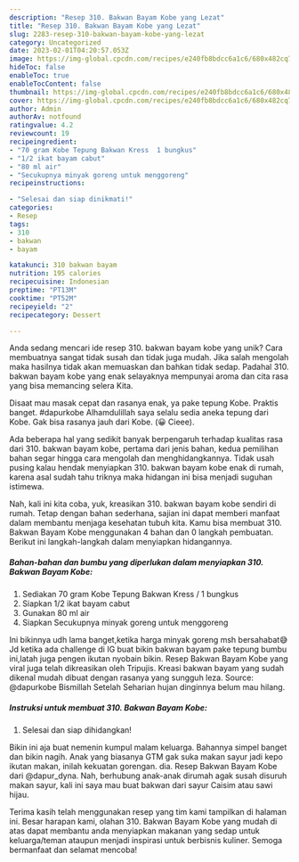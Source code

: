 ```yaml
---
description: "Resep 310. Bakwan Bayam Kobe yang Lezat"
title: "Resep 310. Bakwan Bayam Kobe yang Lezat"
slug: 2283-resep-310-bakwan-bayam-kobe-yang-lezat
category: Uncategorized
date: 2023-02-01T04:20:57.053Z
image: https://img-global.cpcdn.com/recipes/e240fb8bdcc6a1c6/680x482cq70/310-bakwan-bayam-kobe-foto-resep-utama.jpg
hideToc: false
enableToc: true
enableTocContent: false
thumbnail: https://img-global.cpcdn.com/recipes/e240fb8bdcc6a1c6/680x482cq70/310-bakwan-bayam-kobe-foto-resep-utama.jpg
cover: https://img-global.cpcdn.com/recipes/e240fb8bdcc6a1c6/680x482cq70/310-bakwan-bayam-kobe-foto-resep-utama.jpg
author: Admin
authorAv: notfound
ratingvalue: 4.2
reviewcount: 19
recipeingredient:
- "70 gram Kobe Tepung Bakwan Kress  1 bungkus"
- "1/2 ikat bayam cabut"
- "80 ml air"
- "Secukupnya minyak goreng untuk menggoreng"
recipeinstructions:

- "Selesai dan siap dinikmati!"
categories:
- Resep
tags:
- 310
- bakwan
- bayam

katakunci: 310 bakwan bayam 
nutrition: 195 calories
recipecuisine: Indonesian
preptime: "PT13M"
cooktime: "PT52M"
recipeyield: "2"
recipecategory: Dessert

---
```





Anda sedang mencari ide resep 310. bakwan bayam kobe yang unik? Cara membuatnya sangat tidak susah dan tidak juga mudah. Jika salah mengolah maka hasilnya tidak akan memuaskan dan bahkan tidak sedap. Padahal 310. bakwan bayam kobe yang enak selayaknya mempunyai aroma dan cita rasa yang bisa memancing selera Kita.





Disaat mau masak cepat dan rasanya enak, ya pake tepung Kobe. Praktis banget. #dapurkobe Alhamdulillah saya selalu sedia aneka tepung dari Kobe. Gak bisa rasanya jauh dari Kobe. (😀 Cieee).

Ada beberapa hal yang sedikit banyak berpengaruh terhadap kualitas rasa dari 310. bakwan bayam kobe, pertama dari jenis bahan, kedua pemilihan bahan segar hingga cara mengolah dan menghidangkannya. Tidak usah pusing kalau hendak menyiapkan 310. bakwan bayam kobe enak di rumah, karena asal sudah tahu triknya maka hidangan ini bisa menjadi suguhan istimewa.






Nah, kali ini kita coba, yuk, kreasikan 310. bakwan bayam kobe sendiri di rumah. Tetap dengan bahan sederhana, sajian ini dapat memberi manfaat dalam membantu menjaga kesehatan tubuh kita. Kamu bisa membuat 310. Bakwan Bayam Kobe menggunakan 4 bahan dan 0 langkah pembuatan. Berikut ini langkah-langkah dalam menyiapkan hidangannya.

<!--inarticleads1-->

##### Bahan-bahan dan bumbu yang diperlukan dalam menyiapkan 310. Bakwan Bayam Kobe:

1. Sediakan 70 gram Kobe Tepung Bakwan Kress / 1 bungkus
1. Siapkan 1/2 ikat bayam cabut
1. Gunakan 80 ml air
1. Siapkan Secukupnya minyak goreng untuk menggoreng


Ini bikinnya udh lama banget,ketika harga minyak goreng msh bersahabat😅 Jd ketika ada challenge di IG buat bikin bakwan bayam pake tepung bumbu ini,latah juga pengen ikutan nyobain bikin. Resep Bakwan Bayam Kobe yang viral juga telah dikreasikan oleh Tripujis. Kreasi bakwan bayam yang sudah dikenal mudah dibuat dengan rasanya yang sungguh leza. Source: @dapurkobe Bismillah Setelah Seharian hujan dinginnya belum mau hilang. 

<!--inarticleads2-->

##### Instruksi untuk membuat 310. Bakwan Bayam Kobe:


1. Selesai dan siap dihidangkan!

Bikin ini aja buat nemenin kumpul malam keluarga. Bahannya simpel banget dan bikin nagih. Anak yang biasanya GTM gak suka makan sayur jadi kepo ikutan makan, inilah kekuatan gorengan. dia. Resep Bakwan Bayam Kobe dari @dapur_dyna. Nah, berhubung anak-anak dirumah agak susah disuruh makan sayur, kali ini saya mau buat bakwan dari sayur Caisim atau sawi hijau. 

Terima kasih telah menggunakan resep yang tim kami tampilkan di halaman ini. Besar harapan kami, olahan 310. Bakwan Bayam Kobe yang mudah di atas dapat membantu anda menyiapkan makanan yang sedap untuk keluarga/teman ataupun menjadi inspirasi untuk berbisnis kuliner. Semoga bermanfaat dan selamat mencoba!
